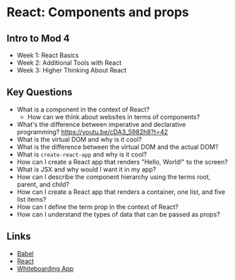 # React: Components and props

## Intro to Mod 4
  - Week 1: React Basics
  - Week 2: Additional Tools with React
  - Week 3: Higher Thinking About React

## Key Questions
* What is a component in the context of React?
  * How can we think about websites in terms of components?
* What's the difference between imperative and declarative programming?
    https://youtu.be/cDA3_5982h8?t=42
* What is the virtual DOM and why is it cool?
* What is the difference between the virtual DOM and the actual DOM?
* What is `create-react-app` and why is it cool?
* How can I create a React app that renders "Hello, World!" to the screen?
* What is JSX and why would I want it in my app?
* How can I describe the component hierarchy using the terms root, parent, and child?
* How can I create a React app that renders a container, one list, and five list items?
* How can I define the term prop in the context of React?
* How can I understand the types of data that can be passed as props?


## Links

- [Babel](https://babeljs.io/)
- [React](https://reactjs.org/)
- [Whiteboarding App](https://awwapp.com)
